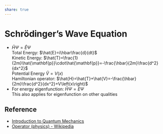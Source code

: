 ```yaml
---  
share: true  
---  
```

# Schrödinger’s Wave Equation  
  
- $\hat{H}\Psi=\hat{E}\Psi$    
  Total Energy: $\hat{E}=i\hbar\frac{d}{dt}$    
  Kinetic Energy: $\hat{T}=\frac{1}{2m}\hat{\mathbf{p}}\cdot\hat{\mathbf{p}}=-\frac{\hbar}{2m}\frac{d^2}{dx^2}$    
  Potential Energy $\hat{V}=V(x)$    
  Hamiltonian operator: $\hat{H}=\hat{T}+\hat{V}=-\frac{\hbar}{2m}\frac{d^2}{dx^2}+V\left(x\right)$  
- For energy eigenfunction: $\hat{H}\Psi=E\Psi$    
  This also applies for eigenfunction on other qualities  
  
## Reference  
  
- [Introduction to Quantum Mechanics](../../../L0%20-%20Summary/SCCH105%20-%20General%20Chemistry/Introduction%20to%20Quantum%20Mechanics.md)  
- [Operator (physics) - Wikipedia](https://en.wikipedia.org/wiki/Operator_(physics)#Table_of_QM_operators)  
